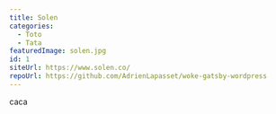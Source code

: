 ```yaml
---
title: Solen
categories: 
  - Toto
  - Tata
featuredImage: solen.jpg
id: 1
siteUrl: https://www.solen.co/
repoUrl: https://github.com/AdrienLapasset/woke-gatsby-wordpress
---
```

caca

